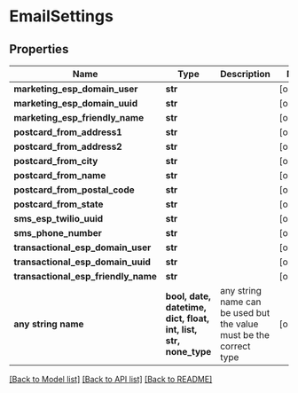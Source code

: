 # EmailSettings


## Properties
Name | Type | Description | Notes
------------ | ------------- | ------------- | -------------
**marketing_esp_domain_user** | **str** |  | [optional] 
**marketing_esp_domain_uuid** | **str** |  | [optional] 
**marketing_esp_friendly_name** | **str** |  | [optional] 
**postcard_from_address1** | **str** |  | [optional] 
**postcard_from_address2** | **str** |  | [optional] 
**postcard_from_city** | **str** |  | [optional] 
**postcard_from_name** | **str** |  | [optional] 
**postcard_from_postal_code** | **str** |  | [optional] 
**postcard_from_state** | **str** |  | [optional] 
**sms_esp_twilio_uuid** | **str** |  | [optional] 
**sms_phone_number** | **str** |  | [optional] 
**transactional_esp_domain_user** | **str** |  | [optional] 
**transactional_esp_domain_uuid** | **str** |  | [optional] 
**transactional_esp_friendly_name** | **str** |  | [optional] 
**any string name** | **bool, date, datetime, dict, float, int, list, str, none_type** | any string name can be used but the value must be the correct type | [optional]

[[Back to Model list]](../README.md#documentation-for-models) [[Back to API list]](../README.md#documentation-for-api-endpoints) [[Back to README]](../README.md)


